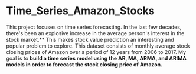 # Time_Series_Amazon_Stocks
This project focuses on time series forecasting. In the last few decades, there's been an explosive increase in the average person's interest in the stock market.** This makes stock value prediction an interesting and popular problem to explore.  This dataset consists of monthly average stock closing prices of Amazon over a period of 12 years from 2006 to 2017. My goal is to **build a time series model using the AR, MA, ARMA, and ARIMA models in order to forecast the stock closing price of Amazon.**

